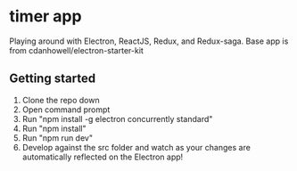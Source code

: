 # timer app
Playing around with Electron, ReactJS, Redux, and Redux-saga. Base app is from cdanhowell/electron-starter-kit

## Getting started
1. Clone the repo down
2. Open command prompt
3. Run "npm install -g electron concurrently standard"
4. Run "npm install"
5. Run "npm run dev"
6. Develop against the src folder and watch as your changes are automatically reflected on the Electron app!
